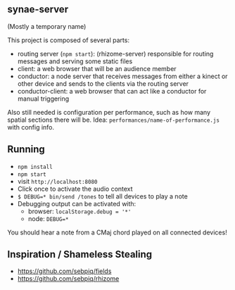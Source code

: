 
synae-server
------------

(Mostly a temporary name)

This project is composed of several parts:

- routing server (`npm start`): (rhizome-server) responsible for routing messages and serving some static files
- client: a web browser that will be an audience member
- conductor: a node server that receives messages from either a kinect or other device and sends to the clients via the routing server
- conductor-client: a web browser that can act like a conductor for manual triggering

Also still needed is configuration per performance, such as how many spatial sections there will be. Idea: `performances/name-of-performance.js` with config info.

Running
-------

- `npm install`
- `npm start`
- visit `http://localhost:8080`
- Click once to activate the audio context
- `$ DEBUG=* bin/send /tones` to tell all devices to play a note
- Debugging output can be activated with:
  - browser: `localStorage.debug = '*'`
  - node: `DEBUG=*`

You should hear a note from a CMaj chord played on all connected devices!

Inspiration / Shameless Stealing
--------------------------------

- https://github.com/sebpiq/fields
- https://github.com/sebpiq/rhizome
